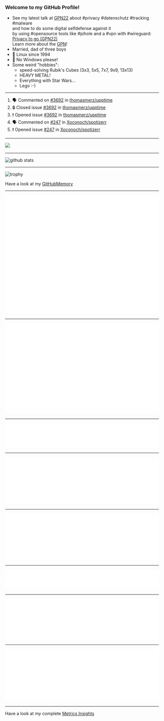 ### Welcome to my GitHub Profile!
  
- See my latest talk at [GPN22](https://media.ccc.de/c/gpn22?sort=date) about #privacy #datenschutz #tracking #malware  
  and how to do some digital selfdefense against it  
  by using #opensource tools like #pihole and a #vpn with #wireguard:  
  [Privacy to go (GPN22)](https://github.com/thomasmerz/talks/tree/main/2024_05_30_GPN22_Privacy_to_go)  
  Learn more about the [GPN](https://entropia.de/GPN)!
- Married, dad of three boys
- 🐧 Linux since 1994
- 🚫 No Windows please!
- Some weird "hobbies":
  - speed-solving Rubik's Cubes (3x3, 5x5, 7x7, 9x9, 13x13)
  - HEAVY METAL!
  - Everything with Star Wars…
  - Lego :-)
  
---

<!--START_SECTION:activity-->
1. 🗣 Commented on [#3692](https://github.com/thomasmerz/upptime/issues/3692#issuecomment-3191720588) in [thomasmerz/upptime](https://github.com/thomasmerz/upptime)
2. 🔒 Closed issue [#3692](https://github.com/thomasmerz/upptime/issues/3692) in [thomasmerz/upptime](https://github.com/thomasmerz/upptime)
3. ❗ Opened issue [#3692](https://github.com/thomasmerz/upptime/issues/3692) in [thomasmerz/upptime](https://github.com/thomasmerz/upptime)
4. 🗣 Commented on [#247](https://github.com/Xoconoch/spotizerr/issues/247#issuecomment-3191498926) in [Xoconoch/spotizerr](https://github.com/Xoconoch/spotizerr)
5. ❗ Opened issue [#247](https://github.com/Xoconoch/spotizerr/issues/247) in [Xoconoch/spotizerr](https://github.com/Xoconoch/spotizerr)
<!--END_SECTION:activity-->

---

![](https://komarev.com/ghpvc/?username=thomasmerz)

---
  
![github stats](https://github-readme-stats.vercel.app/api?username=thomasmerz&show_icons=true)  
  
---
  
![trophy](https://github-profile-trophy.vercel.app/?username=thomasmerz&column=3&margin-w=10&margin-h=10)  
  
Have a look at my [GitHubMemory](https://githubmemory.com/@thomasmerz)
  
---
  
![Metrics Base](/metrics.base.svg)
  
---
  
![My coding habits](/metrics.plugin.habits.charts.svg)
  
---
  
![My coding facts](/metrics.plugin.habits.facts.svg)
  
---
  
![Followup Opened by me](/metrics.plugin.followup.user.svg)
  
---
  
![Followup Opened on user's repositories](/metrics.plugin.followup.svg)
  
---
  
![My Achievmens](/metrics.plugin.achievements.svg)
  
---
  
![My Languages Details](/metrics.plugin.languages.details.svg)
  
---
  
![My Languages Indepth](/metrics.plugin.languages.indepth.svg)
  
---
  
Have a look at my complete [Metrics Insights](https://metrics.lecoq.io/about/thomasmerz)

